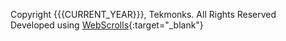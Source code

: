 Copyright {{{CURRENT_YEAR}}}, Tekmonks. All Rights Reserved <br> Developed using [WebScrolls](https://github.com/TekmonksGitHub/webscrolls){:target="_blank"}